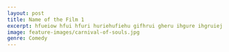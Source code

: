 ```yaml
---
layout: post
title: Name of the Film 1
excerpt: hfueiow hfui hfuri huriehufiehu gifhrui gheru ihgure ihgruiej
image: feature-images/carnival-of-souls.jpg
genre: Comedy
---
```

